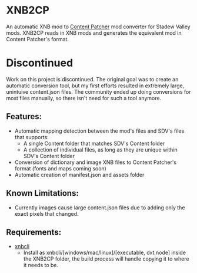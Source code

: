 # XNB2CP
An automatic XNB mod to [Content Patcher](https://github.com/Pathoschild/StardewMods/tree/stable/ContentPatcher) mod converter for Stadew Valley mods.
XNB2CP reads in XNB mods and generates the equivalent mod in Content Patcher's format.

# Discontinued
Work on this project is discontinued. The original goal was to create an automatic conversion tool, but my first efforts resulted in extremely large, unintuive content.json files. The community ended up doing conversions for most files manually, so there isn't need for such a tool anymore.

## Features:
- Automatic mapping detection between the mod's files and SDV's files that supports:
	- A single Content folder that matches SDV's Content folder
	- A collection of individual files, as long as they are unique within SDV's Content folder
- Conversion of dictionary and image XNB files to Content Patcher's format (fonts and maps coming soon)
- Automatic creation of manifest.json and assets folder

## Known Limitations:
- Currently images cause large content.json files due to adding only the exact pixels that changed.

## Requirements:
- [xnbcli](https://github.com/LeonBlade/xnbcli)
	- Install as xnbcli/[windows/mac/linux]/[executable, dxt.node] inside the XNB2CP folder, the build process will handle copying it to where it needs to be.